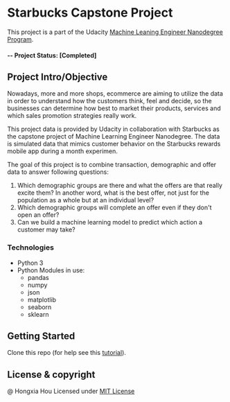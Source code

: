 # Starbucks Capstone Project

This project is a part of the Udacity [Machine Leaning Engineer Nanodegree Program](https://www.udacity.com/courses/all). 

#### -- Project Status: [Completed]

## Project Intro/Objective
Nowadays, more and more shops, ecommerce are aiming to utilize the data in order to understand how the customers think, feel and decide, so the businesses can determine how best to market their products, services and which sales promotion strategies really work.

This project data is provided by Udacity in collaboration with Starbucks as the capstone project of Machine Learning Engineer Nanodegree. The data is simulated data that mimics customer behavior on the Starbucks rewards mobile app during a month experimen.

The goal of this project is to combine transaction, demographic and offer data to answer following questions:

1. Which demographic groups are there and what the offers are that really excite them? In another word, what is the best offer, not just for the population as a whole but at an individual level?
2. Which demographic groups will complete an offer even if they don't open an offer?
3. Can we build a machine learning model to predict which action a customer may take?


### Technologies

* Python 3
* Python Modules in use:
   * pandas
   * numpy
   * json
   * matplotlib
   * seaborn
   * sklearn

## Getting Started

Clone this repo (for help see this [tutorial](https://help.github.com/articles/cloning-a-repository/)).


## License & copyright
@ Hongxia Hou
Licensed under [MIT License](LICENSE)